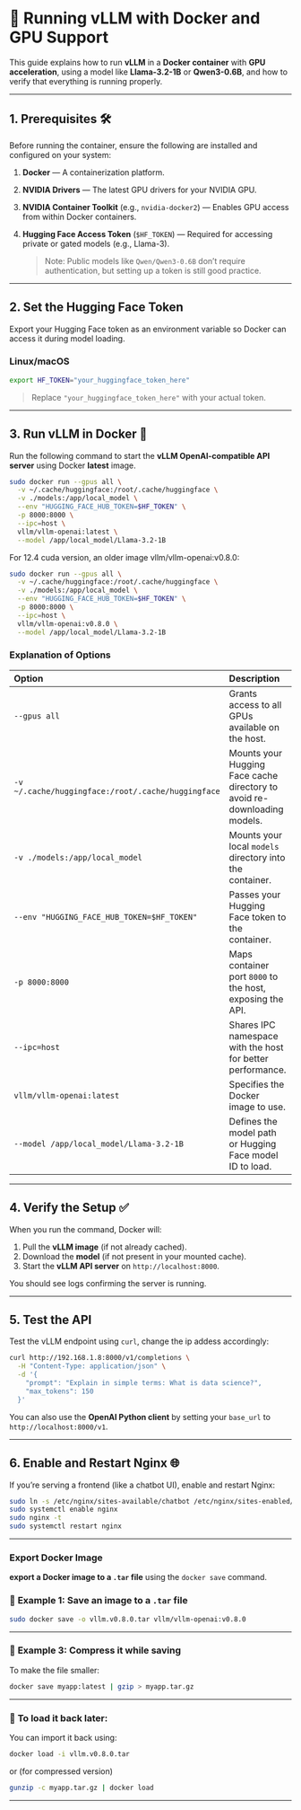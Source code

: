 # 🚀 Running vLLM with Docker and GPU Support

This guide explains how to run **vLLM** in a **Docker container** with **GPU acceleration**, using a model like **Llama-3.2-1B** or **Qwen3-0.6B**, and how to verify that everything is running properly.

---

## 1. Prerequisites 🛠️

Before running the container, ensure the following are installed and configured on your system:

1. **Docker** — A containerization platform.
2. **NVIDIA Drivers** — The latest GPU drivers for your NVIDIA GPU.
3. **NVIDIA Container Toolkit** (e.g., `nvidia-docker2`) — Enables GPU access from within Docker containers.
4. **Hugging Face Access Token** (`$HF_TOKEN`) — Required for accessing private or gated models (e.g., Llama-3).

   > Note: Public models like `Qwen/Qwen3-0.6B` don’t require authentication, but setting up a token is still good practice.

---

## 2. Set the Hugging Face Token

Export your Hugging Face token as an environment variable so Docker can access it during model loading.

### Linux/macOS

```bash
export HF_TOKEN="your_huggingface_token_here"
```

> Replace `"your_huggingface_token_here"` with your actual token.

---

## 3. Run vLLM in Docker 🧠

Run the following command to start the **vLLM OpenAI-compatible API server** using Docker **latest** image.

```bash
sudo docker run --gpus all \
  -v ~/.cache/huggingface:/root/.cache/huggingface \
  -v ./models:/app/local_model \
  --env "HUGGING_FACE_HUB_TOKEN=$HF_TOKEN" \
  -p 8000:8000 \
  --ipc=host \
  vllm/vllm-openai:latest \
  --model /app/local_model/Llama-3.2-1B
```


For 12.4 cuda version, an older image vllm/vllm-openai:v0.8.0:

```bash
sudo docker run --gpus all \
  -v ~/.cache/huggingface:/root/.cache/huggingface \
  -v ./models:/app/local_model \
  --env "HUGGING_FACE_HUB_TOKEN=$HF_TOKEN" \
  -p 8000:8000 \
  --ipc=host \
  vllm/vllm-openai:v0.8.0 \
  --model /app/local_model/Llama-3.2-1B
```

### Explanation of Options

| Option                                             | Description                                                              |
| :------------------------------------------------- | :----------------------------------------------------------------------- |
| `--gpus all`                                       | Grants access to all GPUs available on the host.                         |
| `-v ~/.cache/huggingface:/root/.cache/huggingface` | Mounts your Hugging Face cache directory to avoid re-downloading models. |
| `-v ./models:/app/local_model`                     | Mounts your local `models` directory into the container.                 |
| `--env "HUGGING_FACE_HUB_TOKEN=$HF_TOKEN"`         | Passes your Hugging Face token to the container.                         |
| `-p 8000:8000`                                     | Maps container port `8000` to the host, exposing the API.                |
| `--ipc=host`                                       | Shares IPC namespace with the host for better performance.               |
| `vllm/vllm-openai:latest`                          | Specifies the Docker image to use.                                       |
| `--model /app/local_model/Llama-3.2-1B`            | Defines the model path or Hugging Face model ID to load.                 |

---

## 4. Verify the Setup ✅

When you run the command, Docker will:

1. Pull the **vLLM image** (if not already cached).
2. Download the **model** (if not present in your mounted cache).
3. Start the **vLLM API server** on `http://localhost:8000`.

You should see logs confirming the server is running.

---

## 5. Test the API

Test the vLLM endpoint using `curl`, change the ip addess accordingly:

```bash
curl http://192.168.1.8:8000/v1/completions \
  -H "Content-Type: application/json" \
  -d '{
    "prompt": "Explain in simple terms: What is data science?",
    "max_tokens": 150
  }'
```

You can also use the **OpenAI Python client** by setting your `base_url` to `http://localhost:8000/v1`.

---

## 6. Enable and Restart Nginx 🌐

If you’re serving a frontend (like a chatbot UI), enable and restart Nginx:

```bash
sudo ln -s /etc/nginx/sites-available/chatbot /etc/nginx/sites-enabled/
sudo systemctl enable nginx
sudo nginx -t
sudo systemctl restart nginx
```

---


### Export Docker Image

**export a Docker image to a `.tar` file** using the `docker save` command.


### 🧪 **Example 1: Save an image to a `.tar` file**

```bash
sudo docker save -o vllm.v0.8.0.tar vllm/vllm-openai:v0.8.0
```

---

### 🧪 **Example 3: Compress it while saving**

To make the file smaller:

```bash
docker save myapp:latest | gzip > myapp.tar.gz
```

---

### 🧰 **To load it back later:**

You can import it back using:

```bash
docker load -i vllm.v0.8.0.tar
```

or (for compressed version)

```bash
gunzip -c myapp.tar.gz | docker load
```

---